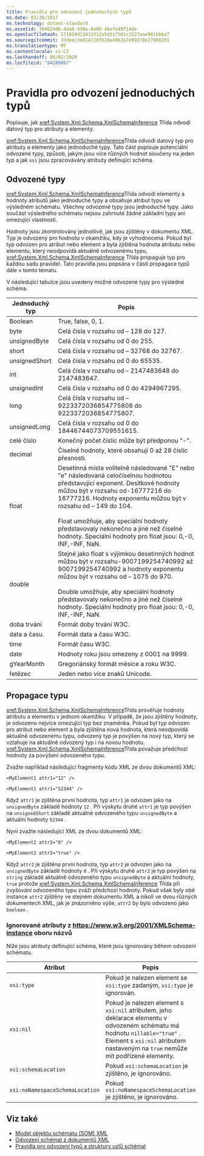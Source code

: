 ```yaml
---
title: Pravidla pro odvození jednoduchých typů
ms.date: 03/30/2017
ms.technology: dotnet-standard
ms.assetid: 394624d6-4da0-430a-8a88-46efe40f14de
ms.openlocfilehash: 571019d13433312a5d31f581c3527aae901bbba7
ms.sourcegitcommit: 33deec3e814238fb18a49b2a7e89278e27888291
ms.translationtype: MT
ms.contentlocale: cs-CZ
ms.lasthandoff: 06/02/2020
ms.locfileid: "84289067"
---
```

# <a name="rules-for-inferring-simple-types"></a>Pravidla pro odvození jednoduchých typů
Popisuje, jak <xref:System.Xml.Schema.XmlSchemaInference> Třída odvodí datový typ pro atributy a elementy.  
  
 <xref:System.Xml.Schema.XmlSchemaInference>Třída odvodí datový typ pro atributy a elementy jako jednoduché typy. Tato část popisuje potenciální odvozené typy, způsob, jakým jsou více různých hodnot sloučeny na jeden typ a jak `xsi` jsou zpracovávány atributy definující schéma.  
  
## <a name="inferred-types"></a>Odvozené typy  
 <xref:System.Xml.Schema.XmlSchemaInference>Třída odvodí elementy a hodnoty atributů jako jednoduché typy a obsahuje atribut typu ve výsledném schématu. Všechny odvozené typy jsou jednoduché typy. Jako součást výsledného schématu nejsou zahrnuté žádné základní typy ani omezující vlastnosti.  
  
 Hodnoty jsou zkontrolovány jednotlivě, jak jsou zjištěny v dokumentu XML. Typ je odvozený pro hodnotu v okamžiku, kdy je vyhodnocena. Pokud byl typ odvozen pro atribut nebo element a byla zjištěna hodnota atributu nebo elementu, který neodpovídá aktuálně odvozenému typu, <xref:System.Xml.Schema.XmlSchemaInference> Třída propaguje typ pro každou sadu pravidel. Tato pravidla jsou popsána v části propagace typů dále v tomto tématu.  
  
 V následující tabulce jsou uvedeny možné odvozené typy pro výsledné schéma.  
  
|Jednoduchý typ|Popis|  
|-----------------|-----------------|  
|Boolean|True, false, 0, 1.|  
|byte|Celá čísla v rozsahu od – 128 do 127.|  
|unsignedByte|Celá čísla v rozsahu od 0 do 255.|  
|short|Celá čísla v rozsahu od – 32768 do 32767.|  
|unsignedShort|Celá čísla v rozsahu od 0 do 65535.|  
|int|Celá čísla v rozsahu od – 2147483648 do 2147483647.|  
|unsignedInt|Celá čísla v rozsahu od 0 do 4294967295.|  
|long|Celá čísla v rozsahu od – 9223372036854775808 do 9223372036854775807.|  
|unsignedLong|Celá čísla v rozsahu od 0 do 18446744073709551615.|  
|celé číslo|Konečný počet číslic může být předponou "-".|  
|decimal|Číselné hodnoty, které obsahují 0 až 28 číslic přesnosti.|  
|float|Desetinná místa volitelně následované "E" nebo "e" následovaná celočíselnou hodnotou představující exponent. Desítkové hodnoty můžou být v rozsahu od-16777216 do 16777216. Hodnoty exponentu můžou být v rozsahu od – 149 do 104.<br /><br /> Float umožňuje, aby speciální hodnoty představovaly nekonečno a jiné než číselné hodnoty. Speciální hodnoty pro float jsou: 0,-0, INF,-INF, NaN.|  
|double|Stejné jako float s výjimkou desetinných hodnot můžou být v rozsahu-9007199254740992 až 9007199254740992 a hodnoty exponentu můžou být v rozsahu od – 1075 do 970.<br /><br /> Double umožňuje, aby speciální hodnoty představovaly nekonečno a jiné než číselné hodnoty. Speciální hodnoty pro float jsou: 0,-0, INF,-INF, NaN.|  
|doba trvání|Formát doby trvání W3C.|  
|data a času.|Formát data a času W3C.|  
|time|Formát času W3C.|  
|date|Hodnoty roku jsou omezeny z 0001 na 9999.|  
|gYearMonth|Gregoriánský formát měsíce a roku W3C.|  
|řetězec|Jeden nebo více znaků Unicode.|  
  
## <a name="type-promotion"></a>Propagace typu  
 <xref:System.Xml.Schema.XmlSchemaInference>Třída prověřuje hodnoty atributu a elementu v jednom okamžiku. V případě, že jsou zjištěny hodnoty, je odvozeno nejvíce omezující typ bez znaménka. Pokud byl typ odvozen pro atribut nebo element a byla zjištěna nová hodnota, která neodpovídá aktuálně odvozenému typu, odvozený typ je povýšen na nový typ, který se vztahuje na aktuálně odvozený typ i na novou hodnotu. <xref:System.Xml.Schema.XmlSchemaInference>Třída považuje předchozí hodnoty za povýšení odvozeného typu.  
  
 Zvažte například následující fragmenty kódu XML ze dvou dokumentů XML:  
  
 `<MyElement1 attr1="12" />`  
  
 `<MyElement1 attr1="52344" />`  
  
 Když `attr1` je zjištěna první hodnota, typ `attr1` je odvozen jako na `unsignedByte` základě hodnoty `12` . Při výskytu druhé `attr1` je typ povýšen na `unsignedShort` základě aktuálně odvozeného typu `unsignedByte` a aktuální hodnoty `52344` .  
  
 Nyní zvažte následující XML ze dvou dokumentů XML:  
  
 `<MyElement2 attr2="0" />`  
  
 `<MyElement2 attr2="true" />`  
  
 Když `attr2` je zjištěna první hodnota, typ `attr2` je odvozen jako na `unsignedByte` základě hodnoty `0` . Při výskytu druhé `attr2` je typ povýšen na `string` základě aktuálně odvozeného typu `unsignedByte` a aktuální hodnoty, `true` protože <xref:System.Xml.Schema.XmlSchemaInference> Třída při zvyšování odvozeného typu zváží předchozí hodnoty. Pokud však byly obě instance `attr2` zjištěny ve stejném dokumentu XML a nikoli ve dvou různých dokumentech XML, jak je znázorněno výše, `attr2` by bylo odvozeno jako `boolean` .  
  
### <a name="ignored-attributes-from-the-httpswwww3org2001xmlschema-instance-namespace"></a>Ignorované atributy z <https://www.w3.org/2001/XMLSchema-instance> oboru názvů

Níže jsou atributy definující schéma, které jsou ignorovány během odvození schématu.  
  
|Atribut|Popis|  
|---------------|-----------------|  
|`xsi:type`|Pokud je nalezen element se `xsi:type` zadaným, `xsi:type` je ignorován.|  
|`xsi:nil`|Pokud je nalezen element s `xsi:nil` atributem, jeho deklarace elementu v odvozeném schématu má hodnotu `nillable="true"` . Element s `xsi:nil` atributem nastaveným na `true` nemůže mít podřízené elementy.|  
|`xsi:schemaLocation`|Pokud `xsi:schemaLocation` je zjištěno, je ignorováno.|  
|`xsi:noNamespaceSchemaLocation`|Pokud `xsi:noNamespaceSchemaLocation` je zjištěno, je ignorováno.|  
  
## <a name="see-also"></a>Viz také

- [Model objektu schématu (SOM) XML](xml-schema-object-model-som.md)
- [Odvození schémat z dokumentů XML](inferring-schemas-from-xml-documents.md)
- [Pravidla pro odvození typů a struktury uzlů schémat](rules-for-inferring-schema-node-types-and-structure.md)
